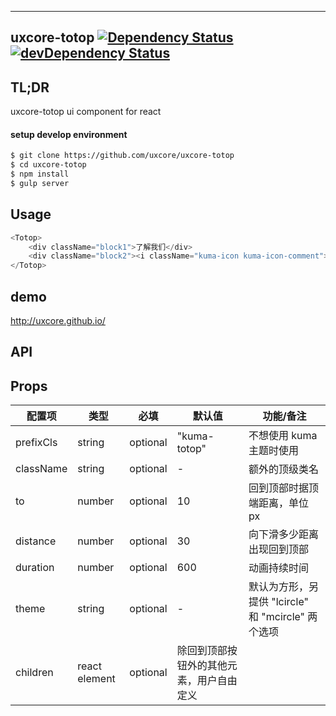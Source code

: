 ---

## uxcore-totop [![Dependency Status](http://img.shields.io/david/uxcore/uxcore-totop.svg?style=flat-square)](https://david-dm.org/uxcore/uxcore-totop) [![devDependency Status](http://img.shields.io/david/dev/uxcore/uxcore-totop.svg?style=flat-square)](https://david-dm.org/uxcore/uxcore-totop#info=devDependencies) 

## TL;DR

uxcore-totop ui component for react

#### setup develop environment

```sh
$ git clone https://github.com/uxcore/uxcore-totop
$ cd uxcore-totop
$ npm install
$ gulp server
```

## Usage

```javascript
<Totop>
    <div className="block1">了解我们</div>
    <div className="block2"><i className="kuma-icon kuma-icon-comment"></i></div>
</Totop>
```

## demo
http://uxcore.github.io/

## API

## Props

| 配置项 | 类型 | 必填 | 默认值 | 功能/备注 |
|---|---|---|---|---|
|prefixCls|string|optional|"kuma-totop"|不想使用 kuma 主题时使用|
|className|string|optional|-|额外的顶级类名|
|to|number|optional|10|回到顶部时据顶端距离，单位 px|
|distance|number|optional|30|向下滑多少距离出现回到顶部|
|duration|number|optional|600|动画持续时间|
|theme|string|optional|-|默认为方形，另提供 "lcircle" 和 "mcircle" 两个选项|
|children|react element|optional|除回到顶部按钮外的其他元素，用户自由定义|
